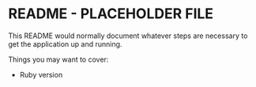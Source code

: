 # README - PLACEHOLDER FILE

This README would normally document whatever steps are necessary to get the
application up and running.

Things you may want to cover:

* Ruby version
